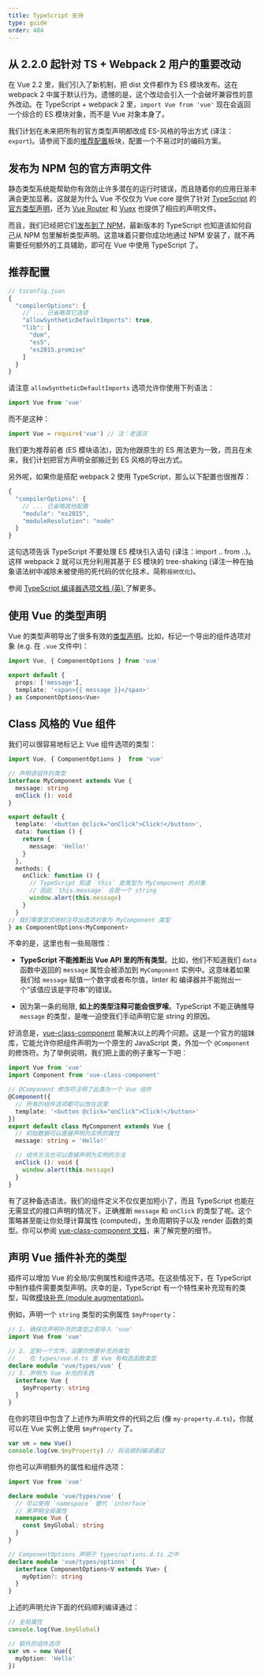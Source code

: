 ```yaml
---
title: TypeScript 支持
type: guide
order: 404
---
```


## 从 2.2.0 起针对 TS + Webpack 2 用户的重要改动

在 Vue 2.2 里，我们引入了新机制，把 dist 文件都作为 ES 模块发布。这在 webpack 2 中属于默认行为。遗憾的是，这个改动会引入一个会破坏兼容性的意外改动。在 TypeScript + webpack 2 里，`import Vue from 'vue'` 现在会返回一个综合的 ES 模块对象，而不是 Vue 对象本身了。

我们计划在未来把所有的官方类型声明都改成 ES-风格的导出方式 (译注：`export`)。请参阅下面的[推荐配置](#推荐配置)板块，配置一个不易过时的编码方案。

## 发布为 NPM 包的官方声明文件

静态类型系统能帮助你有效防止许多潜在的运行时错误，而且随着你的应用日渐丰满会更加显著。这就是为什么 Vue 不仅仅为 Vue core 提供了针对 [TypeScript](https://www.typescriptlang.org/) 的[官方类型声明](https://github.com/vuejs/vue/tree/dev/types)，还为 [Vue Router](https://github.com/vuejs/vue-router/tree/dev/types) 和 [Vuex](https://github.com/vuejs/vuex/tree/dev/types) 也提供了相应的声明文件。

而且，我们已经把它们[发布到了 NPM](https://cdn.jsdelivr.net/npm/vue/types/)，最新版本的 TypeScript 也知道该如何自己从 NPM 包里解析类型声明。这意味着只要你成功地通过 NPM 安装了，就不再需要任何额外的工具辅助，即可在 Vue 中使用 TypeScript 了。

## 推荐配置

``` js
// tsconfig.json
{
  "compilerOptions": {
    // ... 已省略其它选项
    "allowSyntheticDefaultImports": true,
    "lib": [
      "dom",
      "es5",
      "es2015.promise"
    ]
  }
}
```

请注意 `allowSyntheticDefaultImports` 选项允许你使用下列语法：

``` js
import Vue from 'vue'
```

而不是这种：

``` js
import Vue = require('vue') // 注：老语法
```

我们更为推荐前者 (ES 模块语法)，因为他跟原生的 ES 用法更为一致，而且在未来，我们计划把官方声明全部搬迁到 ES 风格的导出方式。

另外呢，如果你是搭配 webpack 2 使用 TypeScript，那么以下配置也很推荐：

``` js
{
  "compilerOptions": {
    // ... 已省略其他配置
    "module": "es2015",
    "moduleResolution": "node"
  }
}
```

这句选项告诉 TypeScript 不要处理 ES 模块引入语句 (译注：import .. from ..)。这样 webpack 2 就可以充分利用其基于 ES 模块的 tree-shaking (译注一种在抽象语法树中减除未被使用的死代码的优化技术，简称`摇树优化`)。

参阅 [TypeScript 编译器选项文档 (英) ](https://www.typescriptlang.org/docs/handbook/compiler-options.html) 了解更多。

## 使用 Vue 的类型声明

Vue 的类型声明导出了很多有效的[类型声明](https://github.com/vuejs/vue/blob/dev/types/index.d.ts)。比如，标记一个导出的组件选项对象 (e.g. 在 `.vue` 文件中)：

``` ts
import Vue, { ComponentOptions } from 'vue'

export default {
  props: ['message'],
  template: '<span>{{ message }}</span>'
} as ComponentOptions<Vue>
```

## Class 风格的 Vue 组件

我们可以很容易地标记上 Vue 组件选项的类型：

``` ts
import Vue, { ComponentOptions }  from 'vue'

// 声明该组件的类型
interface MyComponent extends Vue {
  message: string
  onClick (): void
}

export default {
  template: '<button @click="onClick">Click!</button>',
  data: function () {
    return {
      message: 'Hello!'
    }
  },
  methods: {
    onClick: function () {
      // TypeScript 知道 `this` 是类型为 MyComponent 的对象
      // 因此 `this.message` 会是一个 string
      window.alert(this.message)
    }
  }
// 我们需要显式地标注导出选项对象为 MyComponent 类型
} as ComponentOptions<MyComponent>
```

不幸的是，这里也有一些局限性：

- __TypeScript 不能推断出 Vue API 里的所有类型__。比如，他们不知道我们 `data` 函数中返回的 `message` 属性会被添加到 `MyComponent` 实例中。这意味着如果我们给 `message` 赋值一个数字或者布尔值，linter 和 编译器并不能抛出一个“该值应该是字符串”的错误。

- 因为第一条的局限, __如上的类型注释可能会很罗嗦__。TypeScript 不能正确推导 `message` 的类型，是唯一迫使我们手动声明它是 string 的原因。

好消息是，[vue-class-component](https://github.com/vuejs/vue-class-component) 能解决以上的两个问题。这是一个官方的姐妹库，它能允许你把组件声明为一个原生的 JavaScript 类，外加一个 `@Component` 的修饰符。为了举例说明，我们把上面的例子重写一下吧：

``` ts
import Vue from 'vue'
import Component from 'vue-class-component'

// @Component 修饰符注明了此类为一个 Vue 组件
@Component({
  // 所有的组件选项都可以放在这里
  template: '<button @click="onClick">Click!</button>'
})
export default class MyComponent extends Vue {
  // 初始数据可以直接声明为实例的属性
  message: string = 'Hello!'

  // 组件方法也可以直接声明为实例的方法
  onClick (): void {
    window.alert(this.message)
  }
}
```

有了这种备选语法，我们的组件定义不仅仅更加短小了，而且 TypeScript 也能在无需显式的接口声明的情况下，正确推断 `message` 和 `onClick` 的类型了呢。这个策略甚至能让你处理计算属性 (computed)，生命周期钩子以及 render 函数的类型。你可以参阅 [vue-class-component 文档](https://github.com/vuejs/vue-class-component#vue-class-component)，来了解完整的细节。

## 声明 Vue 插件补充的类型

插件可以增加 Vue 的全局/实例属性和组件选项。在这些情况下，在 TypeScript 中制作插件需要类型声明。庆幸的是，TypeScript 有一个特性来补充现有的类型，叫做[模块补充 (module augmentation)](https://www.typescriptlang.org/docs/handbook/declaration-merging.html#module-augmentation)。

例如，声明一个 `string` 类型的实例属性 `$myProperty`：

``` ts
// 1. 确保在声明补充的类型之前导入 'vue'
import Vue from 'vue'

// 2. 定制一个文件，设置你想要补充的类型
//    在 types/vue.d.ts 里 Vue 有构造函数类型
declare module 'vue/types/vue' {
// 3. 声明为 Vue 补充的东西
  interface Vue {
    $myProperty: string
  }
}
```

在你的项目中包含了上述作为声明文件的代码之后 (像 `my-property.d.ts`)，你就可以在 Vue 实例上使用 `$myProperty` 了。

```ts
var vm = new Vue()
console.log(vm.$myProperty) // 将会顺利编译通过
```

你也可以声明额外的属性和组件选项：

```ts
import Vue from 'vue'

declare module 'vue/types/vue' {
  // 可以使用 `namespace` 替代 `interface`
  // 来声明全局属性
  namespace Vue {
    const $myGlobal: string
  }
}

// ComponentOptions 声明于 types/options.d.ts 之中
declare module 'vue/types/options' {
  interface ComponentOptions<V extends Vue> {
    myOption?: string
  }
}
```

上述的声明允许下面的代码顺利编译通过：

```ts
// 全局属性
console.log(Vue.$myGlobal)

// 额外的组件选项
var vm = new Vue({
  myOption: 'Hello'
})
```
